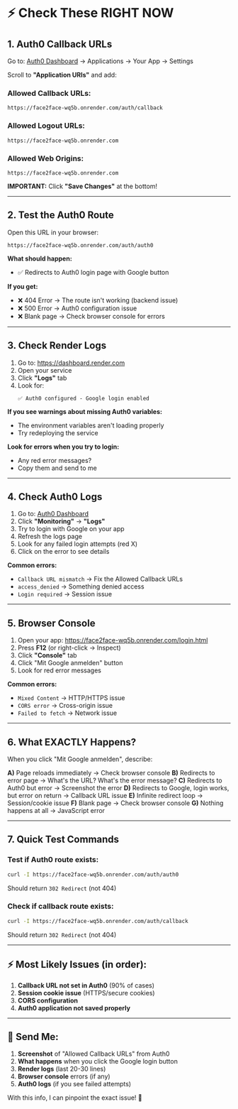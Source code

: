 # ⚡ Check These RIGHT NOW

## 1. Auth0 Callback URLs

Go to: [Auth0 Dashboard](https://manage.auth0.com) → Applications → Your App → Settings

Scroll to **"Application URIs"** and add:

### Allowed Callback URLs:
```
https://face2face-wq5b.onrender.com/auth/callback
```

### Allowed Logout URLs:
```
https://face2face-wq5b.onrender.com
```

### Allowed Web Origins:
```
https://face2face-wq5b.onrender.com
```

**IMPORTANT:** Click **"Save Changes"** at the bottom!

---

## 2. Test the Auth0 Route

Open this URL in your browser:
```
https://face2face-wq5b.onrender.com/auth/auth0
```

**What should happen:**
- ✅ Redirects to Auth0 login page with Google button

**If you get:**
- ❌ 404 Error → The route isn't working (backend issue)
- ❌ 500 Error → Auth0 configuration issue
- ❌ Blank page → Check browser console for errors

---

## 3. Check Render Logs

1. Go to: https://dashboard.render.com
2. Open your service
3. Click **"Logs"** tab
4. Look for:
   ```
   ✅ Auth0 configured - Google login enabled
   ```

**If you see warnings about missing Auth0 variables:**
- The environment variables aren't loading properly
- Try redeploying the service

**Look for errors when you try to login:**
- Any red error messages?
- Copy them and send to me

---

## 4. Check Auth0 Logs

1. Go to: [Auth0 Dashboard](https://manage.auth0.com)
2. Click **"Monitoring"** → **"Logs"**
3. Try to login with Google on your app
4. Refresh the logs page
5. Look for any failed login attempts (red X)
6. Click on the error to see details

**Common errors:**
- `Callback URL mismatch` → Fix the Allowed Callback URLs
- `access_denied` → Something denied access
- `Login required` → Session issue

---

## 5. Browser Console

1. Open your app: https://face2face-wq5b.onrender.com/login.html
2. Press **F12** (or right-click → Inspect)
3. Click **"Console"** tab
4. Click "Mit Google anmelden" button
5. Look for red error messages

**Common errors:**
- `Mixed Content` → HTTP/HTTPS issue
- `CORS error` → Cross-origin issue
- `Failed to fetch` → Network issue

---

## 6. What EXACTLY Happens?

When you click "Mit Google anmelden", describe:

**A)** Page reloads immediately → Check browser console
**B)** Redirects to error page → What's the URL? What's the error message?
**C)** Redirects to Auth0 but error → Screenshot the error
**D)** Redirects to Google, login works, but error on return → Callback URL issue
**E)** Infinite redirect loop → Session/cookie issue
**F)** Blank page → Check browser console
**G)** Nothing happens at all → JavaScript error

---

## 7. Quick Test Commands

### Test if Auth0 route exists:
```bash
curl -I https://face2face-wq5b.onrender.com/auth/auth0
```

Should return `302 Redirect` (not 404)

### Check if callback route exists:
```bash
curl -I https://face2face-wq5b.onrender.com/auth/callback
```

Should return `302 Redirect` (not 404)

---

## ⚡ Most Likely Issues (in order):

1. **Callback URL not set in Auth0** (90% of cases)
2. **Session cookie issue** (HTTPS/secure cookies)
3. **CORS configuration**
4. **Auth0 application not saved properly**

---

## 📸 Send Me:

1. **Screenshot** of "Allowed Callback URLs" from Auth0
2. **What happens** when you click the Google login button
3. **Render logs** (last 20-30 lines)
4. **Browser console** errors (if any)
5. **Auth0 logs** (if you see failed attempts)

With this info, I can pinpoint the exact issue! 🎯

